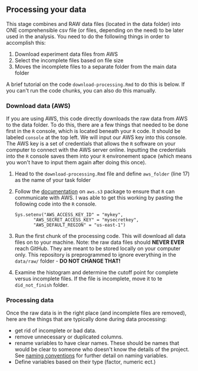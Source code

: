 ## Processing your data

This stage combines and RAW data files (located in the data folder) into ONE comprehensible csv file (or files, depending on the need) to be later used in the analysis. You need to do the following things in order to accomplish this: 

  1. Download experiment data files from AWS
  2. Select the incomplete files based on file size
  3. Moves the incomplete files to a separate folder from the main data folder

A brief tutorial on the code `download-processing.Rmd` to do this is below. If you can't run the code chunks, you can also do this manually. 

### Download data (AWS)

If you are using AWS, this code directly downloads the raw data from AWS to the data folder. To do this, there are a few things that needed to be done first in the `R` console, which is located beneath your `R` code. It should be labeled `console` at the top left. We will input our AWS key into this console. The AWS key is a set of credentials that allows the `R` software on your computer to connect with the AWS server online. Inputting the credentials into the `R` console saves them into your `R` environement space (which means you won't have to input them again after doing this once).

1. Head to the `download-processing.Rmd` file and define `aws_folder` (line 17) as the name of your task folder
2. Follow the [documentation](https://cran.r-project.org/web/packages/aws.s3/readme/README.html) on `aws.s3` package to ensure that `R` can communicate with AWS. I was able to get this working by pasting the following code into the `R` console.

	```
	Sys.setenv("AWS_ACCESS_KEY_ID" = "mykey",
           "AWS_SECRET_ACCESS_KEY" = "mysecretkey",
           "AWS_DEFAULT_REGION" = "us-east-1")
	```
3. Run the first chunk of the processing code. This will download all data files on to your machine. Note: the raw data files should **NEVER EVER** reach GitHub. They are meant to be stored locally on your computer only. This repository is preprogrammed to ignore everything in the `data/raw/` folder - **DO NOT CHANGE THAT!**
4. Examine the histogram and determine the cutoff point for complete versus incomplete files. If the file is incomplete, move it to te `did_not_finish` folder.

### Processing data

Once the raw data is in the right place (and incomplete files are removed), here are the things that are typically done during data processing:
 - get rid of incomplete or bad data.
 - remove unnecessary or duplicated columns.
 - rename variables to have clear names. These should be names that would be clear to someone who doesn't know the details of the project. See [naming conventions](https://github.com/GoldenbergLab/naming-conventions) for further detail on naming variables. 
 - Define variables based on their type (factor, numeric ect.)
